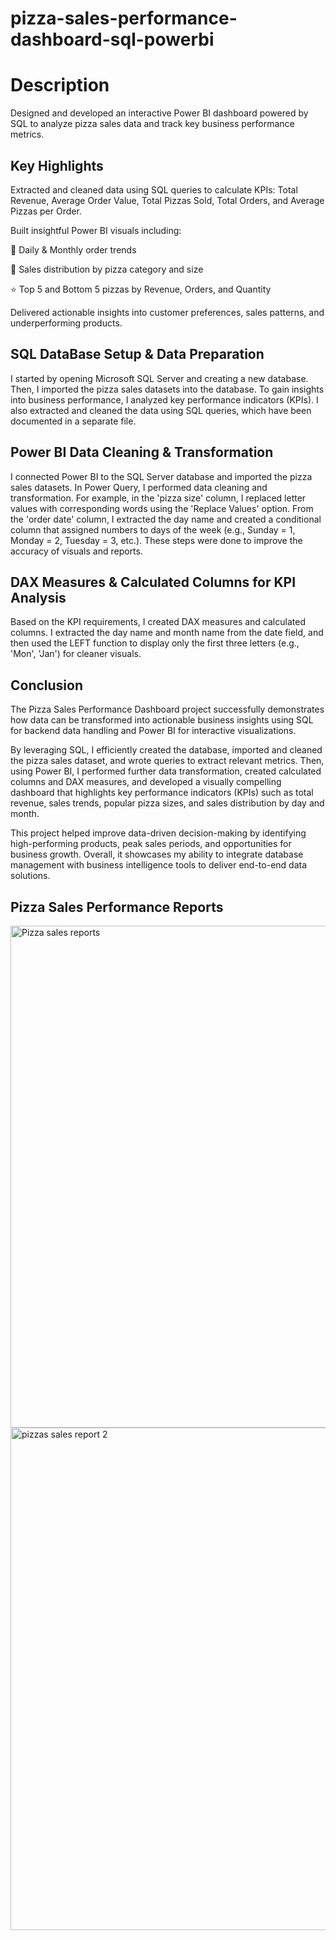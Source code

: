 # pizza-sales-performance-dashboard-sql-powerbi

# Description

Designed and developed an interactive Power BI dashboard powered by SQL to analyze pizza sales data and track key business performance metrics.

## Key Highlights

Extracted and cleaned data using SQL queries to calculate KPIs: Total Revenue, Average Order Value, Total Pizzas Sold, Total Orders, and Average Pizzas per Order.

Built insightful Power BI visuals including:

📅 Daily & Monthly order trends

🍕 Sales distribution by pizza category and size

⭐ Top 5 and Bottom 5 pizzas by Revenue, Orders, and Quantity

Delivered actionable insights into customer preferences, sales patterns, and underperforming products.

## SQL DataBase Setup & Data Preparation

I started by opening Microsoft SQL Server and creating a new database. Then, I imported the pizza sales datasets into the database. To gain insights into business performance, I analyzed key performance indicators (KPIs). I also extracted and cleaned the data using SQL queries, which have been documented in a separate file.

## Power BI Data Cleaning & Transformation

I connected Power BI to the SQL Server database and imported the pizza sales datasets. In Power Query, I performed data cleaning and transformation. For example, in the 'pizza size' column, I replaced letter values with corresponding words using the 'Replace Values' option. From the 'order date' column, I extracted the day name and created a conditional column that assigned numbers to days of the week (e.g., Sunday = 1, Monday = 2, Tuesday = 3, etc.). These steps were done to improve the accuracy of visuals and reports.

## DAX Measures & Calculated Columns for KPI Analysis

Based on the KPI requirements, I created DAX measures and calculated columns. I extracted the day name and month name from the date field, and then used the LEFT function to display only the first three letters (e.g., 'Mon', 'Jan') for cleaner visuals. 

## Conclusion 

The Pizza Sales Performance Dashboard project successfully demonstrates how data can be transformed into actionable business insights using SQL for backend data handling and Power BI for interactive visualizations.

By leveraging SQL, I efficiently created the database, imported and cleaned the pizza sales dataset, and wrote queries to extract relevant metrics. Then, using Power BI, I performed further data transformation, created calculated columns and DAX measures, and developed a visually compelling dashboard that highlights key performance indicators (KPIs) such as total revenue, sales trends, popular pizza sizes, and sales distribution by day and month.

This project helped improve data-driven decision-making by identifying high-performing products, peak sales periods, and opportunities for business growth. Overall, it showcases my ability to integrate database management with business intelligence tools to deliver end-to-end data solutions.

## Pizza Sales Performance Reports
<img width="1487" height="803" alt="Pizza sales reports" src="https://github.com/user-attachments/assets/5978ccb0-d082-444a-a906-59d05988f567" />
<img width="1482" height="804" alt="pizzas sales report 2" src="https://github.com/user-attachments/assets/0cd8b153-066d-4b89-9313-542e5d53875a" />
